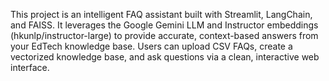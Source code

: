 This project is an intelligent FAQ assistant built with Streamlit, LangChain, and FAISS. It leverages the Google Gemini LLM and Instructor embeddings (hkunlp/instructor-large) to provide accurate, context-based answers from your EdTech knowledge base. Users can upload CSV FAQs, create a vectorized knowledge base, and ask questions via a clean, interactive web interface.
